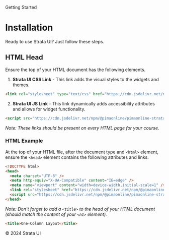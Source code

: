 <p class="section-text">Getting Started</p>

# Installation

Ready to use Strata UI? Just follow these steps.

## HTML Head

Ensure the top of your HTML document has the following elements.

1. **Strata UI CSS Link** - This link adds the visual styles to the widgets and themes.

```html
<link rel="stylesheet" type="text/css" href="https://cdn.jsdelivr.net/npm/@pimaonline/pimaonline-strataui@2/dist/css/index.css" />
```

2. **Strata UI JS Link** - This link dynamically adds accessibility attributes and allows for widget functionality.

```html
<script src="https://cdn.jsdelivr.net/npm/@pimaonline/pimaonline-strataui@2/dist/js/scripts.js" defer=""></script>
```

_Note: These links should be present on every HTML page for your course._

### HTML Example

At the top of your HTML file, after the document type and `<html>` element, ensure the `<head>` element contains the following attributes and links.

```html
<!DOCTYPE html>
<head>
  <meta charset="UTF-8" />
  <meta http-equiv="X-UA-Compatible" content="IE=edge" />
  <meta name="viewport" content="width=device-width,initial-scale=1" />
  <link rel="stylesheet" href="https://cdn.jsdelivr.net/npm/@pimaonline/pimaonline-strataui@2/dist/css/index.css" />
  <script src="https://cdn.jsdelivr.net/npm/@pimaonline/pimaonline-strataui@2/dist/js/scripts.js" defer=""></script>
</head>
```

_Note: Don't forget to add a `<title>` to the head of your HTML document (should match the content of your `<h1>` element)._

```html
<title>One-Column Layout</title>
```

  <div class="footer">
    <p>&copy; 2024 Strata UI</p>
  </div>
